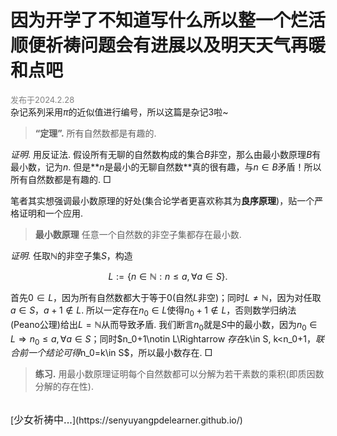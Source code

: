 <style>
.bjimg{
  position: fixed;
  top: 0;
  left: 0;
  width:100%;
height:100%;
min-width: 1000px;
z-index:-10;
zoom: 1;
  background-image: url();
  background-repeat: no-repeat;
  background-size: contain;
  background-position: center 0;
  opacity: 0.3;
  }
</style>
<head>
<script src="https://cdn.mathjax.org/mathjax/latest/MathJax.js?config=TeX-AMS-MML_HTMLorMML" type="text/javascript"></script>
    <script type="text/x-mathjax-config">
        MathJax.Hub.Config({
            tex2jax: {
            skipTags: ['script', 'noscript', 'style', 'textarea', 'pre'],
            inlineMath: [['$','$']]
            }
        });
    </script>
</head>
<div class="bjimg"></div>

# 因为开学了不知道写什么所以整一个烂活顺便祈祷问题会有进展以及明天天气再暖和点吧

<font size="2" color="grey">发布于2024.2.28</font><br/>
杂记系列采用$\pi$的近似值进行编号，所以这篇是杂记3啦~

> **“定理”.** 所有自然数都是有趣的.

*证明*. 用反证法. 假设所有无聊的自然数构成的集合$B$非空，那么由最小数原理$B$有最小数，记为$n$. 但是**$n$是最小的无聊自然数**真的很有趣，与$n\in B$矛盾！所以所有自然数都是有趣的. $\Box$

笔者其实想强调最小数原理的好处(集合论学者更喜欢称其为**良序原理**)，贴一个严格证明和一个应用.

> **最小数原理** 任意一个自然数的非空子集都存在最小数.

*证明*. 任取$\mathbb{N}$的非空子集$S$，构造

$$
L:=\{ n\in\mathbb{N}: n\leq a, \forall a\in S\}.
$$

首先$0\in L$，因为所有自然数都大于等于$0$(自然$L$非空)；同时$L\neq \mathbb{N}$，因为对任取$a\in S$，$a+1\notin L$. 所以一定存在$n_0\in L$使得$n_0+1\notin L$，否则数学归纳法(Peano公理)给出$L=\mathbb{N}$从而导致矛盾. 我们断言$n_0$就是$S$中的最小数，因为$n_0\in L\Rightarrow n_0\leq a, \forall a\in S$；同时$n_0+1\notin L\Rightarrow $存在$k\in S, k<n_0+1$，联合前一个结论可得$n_0=k\in S$，所以最小数存在. $\Box$

> **练习.** 用最小数原理证明每个自然数都可以分解为若干素数的乘积(即质因数分解的存在性).

<br/>
[<font size="3">少女祈祷中...</font>](https://senyuyangpdelearner.github.io/)


